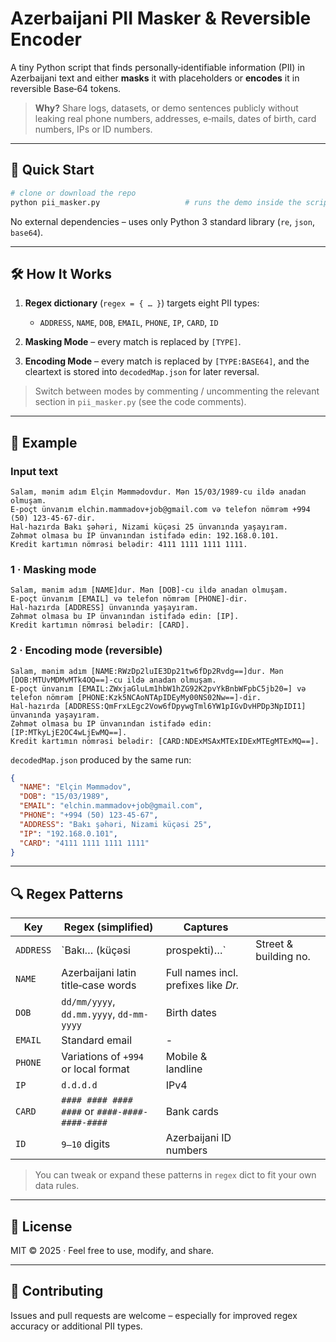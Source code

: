# Azerbaijani PII Masker & Reversible Encoder

A tiny Python script that finds personally‑identifiable information (PII) in Azerbaijani text and either **masks** it with placeholders or **encodes** it in reversible Base‑64 tokens.

> **Why?** Share logs, datasets, or demo sentences publicly without leaking real phone numbers, addresses, e‑mails, dates of birth, card numbers, IPs or ID numbers.

---

## 🚀 Quick Start

```bash
# clone or download the repo
python pii_masker.py                   # runs the demo inside the script
```

No external dependencies – uses only Python 3 standard library (`re`, `json`, `base64`).

---

## 🛠️ How It Works

1. **Regex dictionary** (`regex = { … }`) targets eight PII types:

   * `ADDRESS`, `NAME`, `DOB`, `EMAIL`, `PHONE`, `IP`, `CARD`, `ID`
2. **Masking Mode** – every match is replaced by `[TYPE]`.
3. **Encoding Mode** – every match is replaced by `[TYPE:BASE64]`, and the cleartext is stored into `decodedMap.json` for later reversal.

> Switch between modes by commenting / uncommenting the relevant section in `pii_masker.py` (see the code comments).

---

## 📄 Example

### Input text

```text
Salam, mənim adım Elçin Məmmədovdur. Mən 15/03/1989-cu ildə anadan olmuşam.
E-poçt ünvanım elchin.mammadov+job@gmail.com və telefon nömrəm +994 (50) 123-45-67-dir.
Hal-hazırda Bakı şəhəri, Nizami küçəsi 25 ünvanında yaşayıram.
Zəhmət olmasa bu IP ünvanından istifadə edin: 192.168.0.101.
Kredit kartımın nömrəsi belədir: 4111 1111 1111 1111.
```

### 1 · Masking mode

```text
Salam, mənim adım [NAME]dur. Mən [DOB]-cu ildə anadan olmuşam.
E-poçt ünvanım [EMAIL] və telefon nömrəm [PHONE]-dir.
Hal-hazırda [ADDRESS] ünvanında yaşayıram.
Zəhmət olmasa bu IP ünvanından istifadə edin: [IP].
Kredit kartımın nömrəsi belədir: [CARD].
```

### 2 · Encoding mode (reversible)

```text
Salam, mənim adım [NAME:RWzDp2luIE3Dp21tw6fDp2Rvdg==]dur. Mən [DOB:MTUvMDMvMTk4OQ==]-cu ildə anadan olmuşam.
E-poçt ünvanım [EMAIL:ZWxjaGluLm1hbW1hZG92K2pvYkBnbWFpbC5jb20=] və telefon nömrəm [PHONE:Kzk5NCAoNTApIDEyMy00NS02Nw==]-dir.
Hal-hazırda [ADDRESS:QmFrxLEgc2Vow6fDpywgTml6YW1pIGvDvHPDp3NpIDI1] ünvanında yaşayıram.
Zəhmət olmasa bu IP ünvanından istifadə edin: [IP:MTkyLjE2OC4wLjEwMQ==].
Kredit kartımın nömrəsi belədir: [CARD:NDExMSAxMTExIDExMTEgMTExMQ==].
```

`decodedMap.json` produced by the same run:

```json
{
  "NAME": "Elçin Məmmədov",
  "DOB": "15/03/1989",
  "EMAIL": "elchin.mammadov+job@gmail.com",
  "PHONE": "+994 (50) 123-45-67",
  "ADDRESS": "Bakı şəhəri, Nizami küçəsi 25",
  "IP": "192.168.0.101",
  "CARD": "4111 1111 1111 1111"
}
```

---

## 🔍 Regex Patterns

| Key       | Regex (simplified)                             | Captures                             |                       |
| --------- | ---------------------------------------------- | ------------------------------------ | --------------------- |
| `ADDRESS` | \`Bakı… (küçəsi                                | prospekti)…\`                        | Street & building no. |
| `NAME`    | Azerbaijani latin title‑case words             | Full names incl. prefixes like *Dr.* |                       |
| `DOB`     | `dd/mm/yyyy`, `dd.mm.yyyy`, `dd-mm-yyyy`       | Birth dates                          |                       |
| `EMAIL`   | Standard email                                 | -                                    |                       |
| `PHONE`   | Variations of `+994` or local format           | Mobile & landline                    |                       |
| `IP`      | `d.d.d.d`                                      | IPv4                                 |                       |
| `CARD`    | `#### #### #### ####` or `####-####-####-####` | Bank cards                           |                       |
| `ID`      | `9‒10` digits                                  | Azerbaijani ID numbers               |                       |

> You can tweak or expand these patterns in `regex` dict to fit your own data rules.

---

## 📝 License

MIT © 2025  · Feel free to use, modify, and share.

---

## 🤝 Contributing

Issues and pull requests are welcome – especially for improved regex accuracy or additional PII types.
